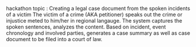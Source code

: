 hackathon topic : Creating a legal case document from the spoken incidents of a victim
The victim of a crime (AKA petitioner) speaks out the crime or injustice meted to him/her in regional langauge. The system captures the spoken sentences, analyzes the content. Based on incident, event chronology and involved parties, generates a case summary as well as case document to be filed into a court of law.
